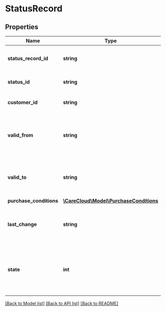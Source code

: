 # StatusRecord

## Properties
Name | Type | Description | Notes
------------ | ------------- | ------------- | -------------
**status_record_id** | **string** | The unique id of the status record | [optional] 
**status_id** | **string** | The unique id of the status | 
**customer_id** | **string** | The unique id of the customer | 
**valid_from** | **string** | Date and time of the record valid from *(YYYY-MM-DD HH:MM:SS)* | [optional] 
**valid_to** | **string** | Date and time of the record valid to *(YYYY-MM-DD HH:MM:SS)* | [optional] 
**purchase_conditions** | [**\CareCloud\Model\PurchaseConditions**](PurchaseConditions.md) |  | [optional] 
**last_change** | **string** | Date and time of the last change *(YYYY-MM-DD HH:MM:SS)* | [optional] 
**state** | **int** | State of the reward *Possible values are: 0 - deleted / 1 - active / 2 - non active* | [optional] 

[[Back to Model list]](../../README.md#documentation-for-models) [[Back to API list]](../../README.md#documentation-for-api-endpoints) [[Back to README]](../../README.md)

